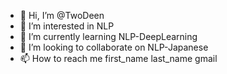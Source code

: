 - 👋 Hi, I’m @TwoDeen
- 👀 I’m interested in NLP
- 🌱 I’m currently learning NLP-DeepLearning
- 💞️ I’m looking to collaborate on NLP-Japanese
- 📫 How to reach me first_name last_name gmail

<!---
TwoDeen/TwoDeen is a ✨ special ✨ repository because its `README.md` (this file) appears on your GitHub profile.
You can click the Preview link to take a look at your changes.
--->
